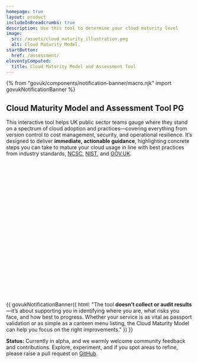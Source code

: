 ```yaml
---
homepage: true
layout: product
includeInBreadcrumbs: true
description: Use this tool to determine your cloud maturity level
image:
  src: /assets/cloud_maturity_illustration.png
  alt: Cloud Maturity Model.
startButton:
  href: /assessment/
eleventyComputed:
  title: Cloud Maturity Model and Assessment Tool
---
```


{% from "govuk/components/notification-banner/macro.njk" import govukNotificationBanner %}

## Cloud Maturity Model and Assessment Tool PG

This interactive tool helps UK public sector teams gauge where they stand on a spectrum of cloud adoption and practices—covering everything from version control to cost management, security, and operational resilience. It’s designed to deliver **immediate, actionable guidance**, highlighting concrete steps you can take to mature your cloud usage in line with best practices from industry standards, [NCSC](https://www.ncsc.gov.uk/), [NIST](https://csrc.nist.gov/), and [GOV.UK](https://www.gov.uk/).

<?xml version="1.0" encoding="utf-8" standalone="yes"?>
<!DOCTYPE svg PUBLIC "-//W3C//DTD SVG 1.1//EN" "http://www.w3.org/Graphics/SVG/1.1/DTD/svg11.dtd">

<svg width="843" height="608" viewBox="0 0 843 608" style="fill:none;stroke:none;fill-rule:evenodd;clip-rule:evenodd;stroke-linecap:round;stroke-linejoin:round;stroke-miterlimit:1.5;" version="1.1" xmlns="http://www.w3.org/2000/svg" xmlns:xlink="http://www.w3.org/1999/xlink"><style id="fontImports">@import url("https://fonts.googleapis.com/css2?family=Roboto:wght@400;700&amp;display=block");</style><g id="items" style="isolation: isolate"><g id="blend" style="mix-blend-mode: normal"><g id="g-root-0.g-0_fr_1cymg27nwa22o-fill" data-item-order="-474868" transform="translate(3, 128)"><g id="0.g-0_fr_1cymg27nwa22o-fill" stroke="none" fill="#f5f5f5"><g><path d="M 826 466L 562.26 279.19C 553.2 272.77 541.22 273.04 532.46 279.86L 386.98 393.01C 370.71 405.67 351.21 412.58 330.59 413C 309.97 413.43 290.21 407.31 273.43 395.33L 113.72 281.25C 99.43 271.04 91.04 255.11 90.7 237.55C 90.36 219.99 98.13 203.75 112.02 193L 146.06 166.65C 149.85 163.71 151.97 159.28 151.87 154.49C 151.77 149.7 149.48 145.35 145.57 142.57L 10 46L 10 10L 108.0084 79.5447C 108.0028 79.7751 108 80.0058 108 80.2367C 108 92.7161 127.215 106.054 127.215 106.054L 132.275 109.5806C 132.275 109.5806 135.656 111.942 135.742 111.997L 135.746 112C 135.746 112 138.671 108.7722 142.179 103.7916L 163.006 118.57C 174.726 126.91 181.606 139.95 181.896 154.33C 182.186 168.71 175.826 182.01 164.456 190.81L 130.416 217.16C 124.106 222.05 120.576 229.43 120.726 237.41C 120.876 245.39 124.696 252.63 131.186 257.27L 252.008 343.572C 252.003 343.793 252 344.015 252 344.237C 252 356.716 271.215 370.054 271.215 370.054L 279.746 376C 279.746 376 282.622 372.826 286.091 367.917L 290.896 371.35C 314.116 387.93 346.066 387.28 368.586 369.77L 514.066 256.62C 533.346 241.62 559.696 241.04 579.626 255.15L 630.019 290.913C 630.687 303.193 649.215 316.054 649.215 316.054L 657.746 322C 657.746 322 660.319 319.16 663.533 314.698L 826 430L 826 466ZM 826.000453 466.000563L 562.260453 279.191063C 553.200453 272.771062 541.220453 273.041063 532.460453 279.861063L 386.980453 393.011562C 370.710453 405.671563 351.210453 412.580563 330.590453 413.000563C 309.970453 413.430563 290.210453 407.310563 273.430453 395.330563L 113.720153 281.251063C 100.917553 272.103763 92.850553 258.365163 91.065553 242.976563C 90.774253 245.465263 90.650453 247.995063 90.700153 250.553063C 91.040153 268.035962 99.430153 283.896163 113.720153 294.061363L 273.430453 407.640563C 290.210453 419.568563 309.970453 425.661563 330.590453 425.233563C 351.210453 424.815563 370.710453 417.935563 386.980453 405.331563L 532.460453 292.677463C 541.220453 285.887363 553.200453 285.618563 562.260453 292.010363L 809.000453 466.000563L 826.000453 466.000563Z"></path></g></g><g id="0.g-0_fr_1cymg27nwa22o-fill" stroke="none" fill="#f5f5f5"><g><path d="M 121.56828 243.446425C 122.95578 238.266125 126.00748 233.654125 130.41628 230.252525L 164.45628 204.018025C 175.82628 195.256625 182.18628 182.015025 181.89628 167.698025C 181.85698 165.755725 181.69628 163.838025 181.41878 161.953125C 179.74068 173.342325 173.78468 183.591225 164.45628 190.811025L 130.41628 217.161125C 124.10628 222.051125 120.57628 229.431125 120.72628 237.411125C 120.76518 239.483625 121.05178 241.506225 121.56828 243.446425Z"></path></g></g><g id="0.g-0_fr_1cymg27nwa22o-fill" stroke="none" fill="#f5f5f5"><g><path d="M 10 46L 10 59.8421L 145.57 155.989C 147.627 157.445 149.236 159.333 150.313 161.491C 151.377 159.359 151.922 156.973 151.87 154.49C 151.77 149.7 149.48 145.35 145.57 142.57L 10 46Z"></path></g></g></g><g id="g-root-1.g-1_fr_142zftbnwa2vg-fill" data-item-order="-474846" transform="translate(101, 170)"><g id="1.g-1_fr_142zftbnwa2vg-fill" stroke="none" fill="#edf4ff"><g><path d="M 48.198944 35.346675C 48.198944 41.834975 43.952544 48.449675 38.706944 50.112375C 33.461344 51.775075 29.214844 47.871275 29.214844 41.383075C 29.214844 34.894875 33.461344 28.280175 38.706944 26.617475C 43.952544 24.954775 48.198944 28.858475 48.198944 35.346675Z"></path></g></g><g id="1.g-1_fr_142zftbnwa2vg-fill" stroke="none" fill="#edf4ff"><g><path d="M 37.746188 69.998863C 37.746188 69.998863 56.000088 49.856463 56.000088 32.560563C 56.000088 20.081163 47.824288 12.571763 37.746188 15.779763C 27.668088 18.987763 19.492188 31.702063 19.492188 44.181462C 19.492188 56.660963 37.746188 69.998863 37.746188 69.998863ZM 38.706888 50.109463C 43.952488 48.446763 48.198988 41.831963 48.198988 35.343763C 48.198988 28.855562 43.952488 24.951863 38.706888 26.614562C 33.461288 28.277263 29.214788 34.891963 29.214788 41.380163C 29.214788 47.868363 33.461288 51.772163 38.706888 50.109463Z"></path></g></g><g id="1.g-1_fr_142zftbnwa2vg-fill" stroke="none" fill="#edf4ff"><g><path d="M 47.8773 16.3526L 38.4666 11.353C 35.5556 9.8439 32.0393 9.5367 28.254 10.7386C 18.1759 13.9465 10 25.7572 10 38.2367C 10 50.7161 29.2147 64.054 29.2147 64.054L 37.746 70C 37.746 70 19.4921 56.6621 19.4921 44.1827C 19.4921 31.7033 27.6679 18.9889 37.746 15.7809C 41.4937 14.588 44.9783 14.8771 47.8773 16.3526Z"></path></g></g></g><g id="g-root-2.g-2_fr_18isxxrnwa2v4-fill" data-item-order="-474838" transform="translate(245, 434)"><g id="2.g-2_fr_18isxxrnwa2v4-fill" stroke="none" fill="#e3fff2"><g><path d="M 48.198944 35.346675C 48.198944 41.834975 43.952544 48.449675 38.706944 50.112375C 33.461344 51.775075 29.214844 47.871275 29.214844 41.383075C 29.214844 34.894875 33.461344 28.280175 38.706944 26.617475C 43.952544 24.954775 48.198944 28.858475 48.198944 35.346675Z"></path></g></g><g id="2.g-2_fr_18isxxrnwa2v4-fill" stroke="none" fill="#e3fff2"><g><path d="M 37.746188 69.998863C 37.746188 69.998863 56.000088 49.856463 56.000088 32.560563C 56.000088 20.081163 47.824288 12.571763 37.746188 15.779763C 27.668088 18.987763 19.492188 31.702063 19.492188 44.181462C 19.492188 56.660963 37.746188 69.998863 37.746188 69.998863ZM 38.706888 50.109463C 43.952488 48.446763 48.198988 41.831963 48.198988 35.343763C 48.198988 28.855562 43.952488 24.951863 38.706888 26.614562C 33.461288 28.277263 29.214788 34.891963 29.214788 41.380163C 29.214788 47.868363 33.461288 51.772163 38.706888 50.109463Z"></path></g></g><g id="2.g-2_fr_18isxxrnwa2v4-fill" stroke="none" fill="#e3fff2"><g><path d="M 47.8773 16.3526L 38.4666 11.353C 35.5556 9.8439 32.0393 9.5367 28.254 10.7386C 18.1759 13.9465 10 25.7572 10 38.2367C 10 50.7161 29.2147 64.054 29.2147 64.054L 37.746 70C 37.746 70 19.4921 56.6621 19.4921 44.1827C 19.4921 31.7033 27.6679 18.9889 37.746 15.7809C 41.4937 14.588 44.9783 14.8771 47.8773 16.3526Z"></path></g></g></g><g id="g-root-3.g-3_fr_zn5xovnwa3nw-fill" data-item-order="-474830" transform="translate(623, 380)"><g id="3.g-3_fr_zn5xovnwa3nw-fill" stroke="none" fill="#f4ffdc"><g><path d="M 48.198944 35.346675C 48.198944 41.834975 43.952544 48.449675 38.706944 50.112375C 33.461344 51.775075 29.214844 47.871275 29.214844 41.383075C 29.214844 34.894875 33.461344 28.280175 38.706944 26.617475C 43.952544 24.954775 48.198944 28.858475 48.198944 35.346675Z"></path></g></g><g id="3.g-3_fr_zn5xovnwa3nw-fill" stroke="none" fill="#f4ffdc"><g><path d="M 37.746188 69.998863C 37.746188 69.998863 56.000088 49.856463 56.000088 32.560563C 56.000088 20.081163 47.824288 12.571763 37.746188 15.779763C 27.668088 18.987763 19.492188 31.702063 19.492188 44.181462C 19.492188 56.660963 37.746188 69.998863 37.746188 69.998863ZM 38.706888 50.109463C 43.952488 48.446763 48.198988 41.831963 48.198988 35.343763C 48.198988 28.855562 43.952488 24.951863 38.706888 26.614562C 33.461288 28.277263 29.214788 34.891963 29.214788 41.380163C 29.214788 47.868363 33.461288 51.772163 38.706888 50.109463Z"></path></g></g><g id="3.g-3_fr_zn5xovnwa3nw-fill" stroke="none" fill="#f4ffdc"><g><path d="M 47.8773 16.3526L 38.4666 11.353C 35.5556 9.8439 32.0393 9.5367 28.254 10.7386C 18.1759 13.9465 10 25.7572 10 38.2367C 10 50.7161 29.2147 64.054 29.2147 64.054L 37.746 70C 37.746 70 19.4921 56.6621 19.4921 44.1827C 19.4921 31.7033 27.6679 18.9889 37.746 15.7809C 41.4937 14.588 44.9783 14.8771 47.8773 16.3526Z"></path></g></g></g><g id="g-root-tx_processo_142zftbnwa3nk-fill" data-item-order="0" transform="translate(201, 26)"><g id="tx_processo_142zftbnwa3nk-fill" stroke="none" fill="#484848"><g><text style="font: bold 20px Roboto, sans-serif; white-space: pre;" font-weight="bold" font-size="20px" font-family="Roboto, sans-serif"><tspan x="15.73" y="34" dominant-baseline="ideographic">Process of Using the Maturity Assessment Tool</tspan></text></g></g></g><g id="g-root-tx_answerta_qs5ej3nwa22p-fill" data-item-order="0" transform="translate(207, 98)"><g id="tx_answerta_qs5ej3nwa22p-fill" stroke="none" fill="#4e88e7"><g><text style="font: bold 20px Roboto, sans-serif; white-space: pre;" font-weight="bold" font-size="20px" font-family="Roboto, sans-serif"><tspan x="12" y="34" dominant-baseline="ideographic">Answer </tspan><tspan x="12" y="58" dominant-baseline="ideographic">Targeted </tspan><tspan x="12" y="82" dominant-baseline="ideographic">Questions</tspan></text></g></g></g><g id="g-root-tx_received_hwiea7nwa2vf-fill" data-item-order="0" transform="translate(399, 98)"><g id="tx_received_hwiea7nwa2vf-fill" stroke="none" fill="#3cc583"><g><text style="font: bold 20px Roboto, sans-serif; white-space: pre;" font-weight="bold" font-size="20px" font-family="Roboto, sans-serif"><tspan x="12" y="34" dominant-baseline="ideographic">Receive Direct, </tspan><tspan x="12" y="58" dominant-baseline="ideographic">Customized </tspan><tspan x="12" y="82" dominant-baseline="ideographic">Advice</tspan></text></g></g></g><g id="g-root-tx_focusonr_dgow5rnwa3np-fill" data-item-order="0" transform="translate(591, 98)"><g id="tx_focusonr_dgow5rnwa3np-fill" stroke="none" fill="#92bd39"><g><text style="font: bold 20px Roboto, sans-serif; white-space: pre;" font-weight="bold" font-size="20px" font-family="Roboto, sans-serif"><tspan x="12" y="34" dominant-baseline="ideographic">Focus on </tspan><tspan x="12" y="58" dominant-baseline="ideographic">Realistic </tspan><tspan x="12" y="82" dominant-baseline="ideographic">Improvements</tspan></text></g></g></g><g id="g-root-tx_usersele_qs5ej3nwa22q-fill" data-item-order="0" transform="translate(207, 182)"><g id="tx_usersele_qs5ej3nwa22q-fill" stroke="none" fill="#484848"><g><text style="font: 15px Roboto, sans-serif; white-space: pre;" font-size="15px" font-family="Roboto, sans-serif"><tspan x="12" y="28" dominant-baseline="ideographic">Select the option</tspan><tspan x="12" y="46" dominant-baseline="ideographic">that best describes</tspan><tspan x="12" y="64" dominant-baseline="ideographic">your current</tspan><tspan x="12" y="82" dominant-baseline="ideographic">approach.</tspan></text></g></g></g><g id="g-root-tx_userrece_dgow5rnwa3no-fill" data-item-order="0" transform="translate(399, 182)"><g id="tx_userrece_dgow5rnwa3no-fill" stroke="none" fill="#484848"><g><text style="font: 15px Roboto, sans-serif; white-space: pre;" font-size="15px" font-family="Roboto, sans-serif"><tspan x="12" y="28" dominant-baseline="ideographic">Receive tailored</tspan><tspan x="12" y="46" dominant-baseline="ideographic">advice based on</tspan><tspan x="12" y="64" dominant-baseline="ideographic">your selected</tspan><tspan x="12" y="82" dominant-baseline="ideographic">answers.</tspan></text></g></g></g><g id="g-root-tx_userisgi_4loczznwa1am-fill" data-item-order="0" transform="translate(591, 182)"><g id="tx_userisgi_4loczznwa1am-fill" stroke="none" fill="#484848"><g><text style="font: 15px Roboto, sans-serif; white-space: pre;" font-size="15px" font-family="Roboto, sans-serif"><tspan x="12" y="31" dominant-baseline="ideographic">Each recommendation</tspan><tspan x="12" y="49" dominant-baseline="ideographic">links to actionable</tspan><tspan x="12" y="67" dominant-baseline="ideographic">guidance, vendor</tspan><tspan x="12" y="85" dominant-baseline="ideographic">solutions, and</tspan><tspan x="12" y="103" dominant-baseline="ideographic">resources.</tspan></text></g></g></g><g id="g-root-0.g-0_fr_1cymg27nwa22o-stroke" data-item-order="-474868" transform="translate(3, 128)"><g id="0.g-0_fr_1cymg27nwa22o-stroke" fill="none" stroke-linecap="round" stroke-linejoin="round" stroke-miterlimit="4" stroke="#969696" stroke-width="2"><g><path d="M 826.000153 466.001063L 562.260153 279.191063C 553.200153 272.771062 541.220153 273.041063 532.460153 279.861063L 386.980153 393.011063C 370.710153 405.671063 351.210153 412.581063 330.590153 413.001063C 309.970153 413.431063 290.210153 407.311063 273.430153 395.331063L 113.720153 281.251063C 100.917553 272.103763 92.850553 258.365163 91.065553 242.976563C 90.774253 245.465263 90.650453 247.995063 90.700153 250.553063C 91.040153 268.035962 99.430153 283.896163 113.720153 294.061363L 273.430153 407.640963C 290.210153 419.568463 309.970153 425.661663 330.590153 425.233463C 351.210153 424.815363 370.710153 417.935663 386.980153 405.331163L 532.460153 292.677463C 541.220153 285.887363 553.200153 285.618563 562.260153 292.010363L 808.999953 466.001063"></path></g></g><g id="0.g-0_fr_1cymg27nwa22o-stroke" fill="none" stroke-linecap="round" stroke-linejoin="round" stroke-miterlimit="4" stroke="#969696" stroke-width="2"><g><path d="M 121.56828 243.446425C 122.95578 238.266125 126.00748 233.654125 130.41628 230.252525L 164.45628 204.018025C 175.82628 195.256625 182.18628 182.015025 181.89628 167.698025C 181.85698 165.755725 181.69628 163.838025 181.41878 161.953125C 179.74068 173.342325 173.78468 183.591225 164.45628 190.811025L 130.41628 217.161125C 124.10628 222.051125 120.57628 229.431125 120.72628 237.411125C 120.76518 239.483625 121.05178 241.506225 121.56828 243.446425Z"></path></g></g><g id="0.g-0_fr_1cymg27nwa22o-stroke" fill="none" stroke-linecap="round" stroke-linejoin="round" stroke-miterlimit="4" stroke="#969696" stroke-width="2"><g><path d="M 10 59.8421L 145.57 155.9886C 147.627 157.4446 149.2356 159.3333 150.3128 161.4908C 151.3772 159.3588 151.9218 156.9727 151.87 154.49C 151.77 149.7 149.48 145.35 145.57 142.57L 10 46M 826 466L 562.26 279.19C 553.2 272.77 541.22 273.04 532.46 279.86L 386.98 393.01C 370.71 405.67 351.21 412.58 330.59 413C 309.97 413.43 290.21 407.31 273.43 395.33L 113.72 281.25C 99.43 271.04 91.04 255.11 90.7 237.55C 90.36 219.99 98.13 203.75 112.02 193L 146.06 166.65C 149.85 163.71 151.97 159.28 151.87 154.49C 151.77 149.7 149.48 145.35 145.57 142.57L 10 46M 148.6183 126.5473L 154.6427 130.8436C 156.6608 132.2806 158.4476 133.903 160 135.6675M 166.5 148.2934C 167.6219 152.6725 167.7133 157.274 166.7661 161.6948M 146.9901 185.6298L 155.5 179.0424C 157.3372 177.6198 158.9469 176.0353 160.3309 174.3291M 114.6807 212.0866C 116.6375 209.6745 118.9106 207.4378 121.5 205.4325L 130.0102 198.8449M 107 228.5699C 105.6605 234.8112 105.7859 241.3066 107.3654 247.4916M 553.729 260.7479C 549.3978 260.151 544.9949 260.2496 540.6946 261.0398M 129.5 274.7114L 122.8454 269.958C 120.1804 268.0543 117.8226 265.907 115.774 263.5725M 566.1971 264.5611C 568.1342 265.5133 570.0142 266.6278 571.8176 267.9048L 578.4117 272.5756M 516.8841 273.7161L 522.9456 269.0016C 524.6898 267.6446 526.5178 266.4467 528.41 265.4085M 384.7556 377.0157L 378.694 381.7303C 376.3976 383.5161 374.028 385.1623 371.5965 386.6686M 289.1816 388.3497C 286.6908 386.9437 284.2561 385.3954 281.8888 383.7046L 275.2342 378.9513M 339.2394 398.1383C 344.9351 397.4115 350.5674 396.0783 356.0345 394.1409M 305.0352 395.1816C 310.577 396.8945 316.259 397.9968 321.9795 398.4906M 123.6609 109.0567L 137.3392 118.8113M 99.5609 91.8699L 113.2392 101.6245M 75.4608 74.6831L 89.1392 84.4378M 51.3608 57.4963L 65.0392 67.251M 27.2608 40.3095L 40.9392 50.0642M 10 28L 16.8391 32.8774M 141.9101 283.4897L 156.8467 294.1588M 168.5284 302.503L 183.465 313.1721M 195.1467 321.5163L 210.0834 332.1855M 221.7651 340.5297L 236.7017 351.1988M 248.3834 359.543L 263.32 370.2121M 409.1776 357.754L 395.4756 368.4111M 433.4243 338.8957L 419.7223 349.5527M 457.6709 320.0374L 443.9688 330.6944M 481.9175 301.179L 468.2155 311.8361M 506.1641 282.3207L 492.4621 292.9778M 590.2056 281.1551L 605.0257 291.6527M 616.5817 299.8381L 631.4017 310.3357M 642.9576 318.5211L 657.7776 329.0187M 669.3336 337.2041L 684.1536 347.7017M 695.7096 355.8871L 710.5296 366.3846M 722.0856 374.5701L 736.9056 385.0677M 748.4615 393.2531L 763.2816 403.7506M 774.8375 411.9361L 789.6576 422.4336M 801.2135 430.6191L 816.0336 441.1166M 10 10L 108.0084 79.5447C 108.0028 79.7751 108 80.0058 108 80.2367C 108 92.7161 127.2147 106.054 127.2147 106.054L 132.2747 109.5806C 132.2747 109.5806 135.6557 111.942 135.7418 111.9971L 135.7434 111.9981L 135.7461 111.9998C 135.7461 111.9998 138.6711 108.7722 142.1793 103.7916L 163.0063 118.57C 174.7263 126.91 181.6063 139.95 181.8963 154.33C 182.1862 168.71 175.8262 182.01 164.4563 190.81L 130.4163 217.16C 124.1063 222.05 120.5762 229.43 120.7262 237.41C 120.8763 245.39 124.6963 252.63 131.1862 257.27L 252.0077 343.5721C 252.0026 343.7934 252 344.0149 252 344.2367C 252 356.7161 271.2147 370.054 271.2147 370.054L 279.746 375.9998C 279.746 375.9998 282.6219 372.8264 286.0906 367.9173L 290.8963 371.35C 314.1163 387.93 346.0663 387.28 368.5862 369.77L 514.0663 256.62C 533.3463 241.62 559.6962 241.04 579.6262 255.15L 630.0186 290.9131C 630.6873 303.1932 649.2147 316.054 649.2147 316.054L 657.746 321.9998C 657.746 321.9998 660.3192 319.1604 663.5333 314.6984L 826 430"></path></g></g></g><g id="g-root-1.g-1_fr_142zftbnwa2vg-stroke" data-item-order="-474846" transform="translate(101, 170)"><g id="1.g-1_fr_142zftbnwa2vg-stroke" fill="none" stroke-linecap="round" stroke-linejoin="round" stroke-miterlimit="4" stroke="#4e88e7" stroke-width="2"><g><path d="M 48.198944 35.346675C 48.198944 41.834975 43.952544 48.449675 38.706944 50.112375C 33.461244 51.775075 29.214844 47.871275 29.214844 41.383075C 29.214844 34.894875 33.461244 28.280175 38.706944 26.617475C 43.952544 24.954775 48.198944 28.858475 48.198944 35.346675Z"></path></g></g><g id="1.g-1_fr_142zftbnwa2vg-stroke" fill="none" stroke-linecap="round" stroke-linejoin="round" stroke-miterlimit="4" stroke="#4e88e7" stroke-width="2"><g><path d="M 37.746188 69.998863C 37.746188 69.998863 56.000088 49.856463 56.000088 32.560563C 56.000088 20.081163 47.824288 12.571763 37.746188 15.779763C 27.668088 18.987763 19.492188 31.702063 19.492188 44.181462C 19.492188 56.660963 37.746188 69.998863 37.746188 69.998863ZM 38.706888 50.109463C 43.952488 48.446763 48.198988 41.831963 48.198988 35.343763C 48.198988 28.855562 43.952488 24.951763 38.706888 26.614562C 33.461288 28.277263 29.214788 34.891963 29.214788 41.380163C 29.214788 47.868363 33.461288 51.772163 38.706888 50.109463Z"></path></g></g><g id="1.g-1_fr_142zftbnwa2vg-stroke" fill="none" stroke-linecap="round" stroke-linejoin="round" stroke-miterlimit="4" stroke="#4e88e7" stroke-width="2"><g><path d="M 47.8773 16.3526L 38.4666 11.353C 35.5556 9.8439 32.0393 9.5367 28.254 10.7386C 18.1759 13.9465 10 25.7572 10 38.2367C 10 50.7161 29.2147 64.054 29.2147 64.054L 37.746 70C 37.746 70 19.4921 56.6621 19.4921 44.1827C 19.4921 31.7033 27.6679 18.9889 37.746 15.7809C 41.4937 14.588 44.9783 14.8771 47.8773 16.3526Z"></path></g></g></g><g id="g-root-2.g-2_fr_18isxxrnwa2v4-stroke" data-item-order="-474838" transform="translate(245, 434)"><g id="2.g-2_fr_18isxxrnwa2v4-stroke" fill="none" stroke-linecap="round" stroke-linejoin="round" stroke-miterlimit="4" stroke="#3cc583" stroke-width="2"><g><path d="M 48.198944 35.346675C 48.198944 41.834975 43.952544 48.449675 38.706944 50.112375C 33.461244 51.775075 29.214844 47.871275 29.214844 41.383075C 29.214844 34.894875 33.461244 28.280175 38.706944 26.617475C 43.952544 24.954775 48.198944 28.858475 48.198944 35.346675Z"></path></g></g><g id="2.g-2_fr_18isxxrnwa2v4-stroke" fill="none" stroke-linecap="round" stroke-linejoin="round" stroke-miterlimit="4" stroke="#3cc583" stroke-width="2"><g><path d="M 37.746188 69.998863C 37.746188 69.998863 56.000088 49.856463 56.000088 32.560563C 56.000088 20.081163 47.824288 12.571763 37.746188 15.779763C 27.668088 18.987763 19.492188 31.702063 19.492188 44.181462C 19.492188 56.660963 37.746188 69.998863 37.746188 69.998863ZM 38.706888 50.109463C 43.952488 48.446763 48.198988 41.831963 48.198988 35.343763C 48.198988 28.855562 43.952488 24.951763 38.706888 26.614562C 33.461288 28.277263 29.214788 34.891963 29.214788 41.380163C 29.214788 47.868363 33.461288 51.772163 38.706888 50.109463Z"></path></g></g><g id="2.g-2_fr_18isxxrnwa2v4-stroke" fill="none" stroke-linecap="round" stroke-linejoin="round" stroke-miterlimit="4" stroke="#3cc583" stroke-width="2"><g><path d="M 47.8773 16.3526L 38.4666 11.353C 35.5556 9.8439 32.0393 9.5367 28.254 10.7386C 18.1759 13.9465 10 25.7572 10 38.2367C 10 50.7161 29.2147 64.054 29.2147 64.054L 37.746 70C 37.746 70 19.4921 56.6621 19.4921 44.1827C 19.4921 31.7033 27.6679 18.9889 37.746 15.7809C 41.4937 14.588 44.9783 14.8771 47.8773 16.3526Z"></path></g></g></g><g id="g-root-3.g-3_fr_zn5xovnwa3nw-stroke" data-item-order="-474830" transform="translate(623, 380)"><g id="3.g-3_fr_zn5xovnwa3nw-stroke" fill="none" stroke-linecap="round" stroke-linejoin="round" stroke-miterlimit="4" stroke="#92bd39" stroke-width="2"><g><path d="M 48.198944 35.346675C 48.198944 41.834975 43.952544 48.449675 38.706944 50.112375C 33.461244 51.775075 29.214844 47.871275 29.214844 41.383075C 29.214844 34.894875 33.461244 28.280175 38.706944 26.617475C 43.952544 24.954775 48.198944 28.858475 48.198944 35.346675Z"></path></g></g><g id="3.g-3_fr_zn5xovnwa3nw-stroke" fill="none" stroke-linecap="round" stroke-linejoin="round" stroke-miterlimit="4" stroke="#92bd39" stroke-width="2"><g><path d="M 37.746188 69.998863C 37.746188 69.998863 56.000088 49.856463 56.000088 32.560563C 56.000088 20.081163 47.824288 12.571763 37.746188 15.779763C 27.668088 18.987763 19.492188 31.702063 19.492188 44.181462C 19.492188 56.660963 37.746188 69.998863 37.746188 69.998863ZM 38.706888 50.109463C 43.952488 48.446763 48.198988 41.831963 48.198988 35.343763C 48.198988 28.855562 43.952488 24.951763 38.706888 26.614562C 33.461288 28.277263 29.214788 34.891963 29.214788 41.380163C 29.214788 47.868363 33.461288 51.772163 38.706888 50.109463Z"></path></g></g><g id="3.g-3_fr_zn5xovnwa3nw-stroke" fill="none" stroke-linecap="round" stroke-linejoin="round" stroke-miterlimit="4" stroke="#92bd39" stroke-width="2"><g><path d="M 47.8773 16.3526L 38.4666 11.353C 35.5556 9.8439 32.0393 9.5367 28.254 10.7386C 18.1759 13.9465 10 25.7572 10 38.2367C 10 50.7161 29.2147 64.054 29.2147 64.054L 37.746 70C 37.746 70 19.4921 56.6621 19.4921 44.1827C 19.4921 31.7033 27.6679 18.9889 37.746 15.7809C 41.4937 14.588 44.9783 14.8771 47.8773 16.3526Z"></path></g></g></g><g id="g-root-tx_processo_142zftbnwa3nk-stroke" data-item-order="0" transform="translate(201, 26)"></g><g id="g-root-tx_answerta_qs5ej3nwa22p-stroke" data-item-order="0" transform="translate(207, 98)"></g><g id="g-root-tx_received_hwiea7nwa2vf-stroke" data-item-order="0" transform="translate(399, 98)"></g><g id="g-root-tx_focusonr_dgow5rnwa3np-stroke" data-item-order="0" transform="translate(591, 98)"></g><g id="g-root-tx_usersele_qs5ej3nwa22q-stroke" data-item-order="0" transform="translate(207, 182)"></g><g id="g-root-tx_userrece_dgow5rnwa3no-stroke" data-item-order="0" transform="translate(399, 182)"></g><g id="g-root-tx_userisgi_4loczznwa1am-stroke" data-item-order="0" transform="translate(591, 182)"></g></g></g></svg>

{{ govukNotificationBanner({
  html: "The tool <strong>doesn’t collect or audit results</strong>—it’s about supporting you in identifying where you are, what risks you face, and how best to progress. Whether your service is as vital as passport validation or as simple as a canteen menu listing, the Cloud Maturity Model can help you focus on the right improvements."
}) }}

**Status:** Currently in alpha, and we warmly welcome community feedback and contributions. Explore, experiment, and if you spot areas to refine, please raise a pull request on [GitHub](https://github.com/co-cddo/cloudmaturity).
